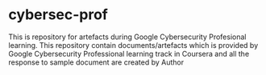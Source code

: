 # cybersec-prof
This is repository for artefacts during Google Cybersecurity Profesional learning. This repository contain documents/artefacts which is provided by Google Cybersecurity Professional learning track in Coursera and all the response to sample document are created by Author
